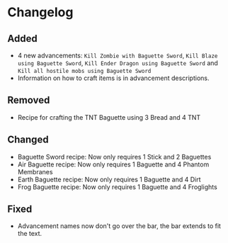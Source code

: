 # Changelog
## Added
- 4 new advancements: `Kill Zombie with Baguette Sword`, `Kill Blaze using Baguette Sword`, `Kill Ender Dragon using Baguette Sword` and `Kill all hostile mobs using Baguette Sword`
- Information on how to craft items is in advancement descriptions.
## Removed
- Recipe for crafting the TNT Baguette using 3 Bread and 4 TNT
## Changed
- Baguette Sword recipe: Now only requires 1 Stick and 2 Baguettes
- Air Baguette recipe: Now only requires 1 Baguette and 4 Phantom Membranes
- Earth Baguette recipe: Now only requires 1 Baguette and 4 Dirt
- Frog Baguette recipe: Now only requires 1 Baguette and 4 Froglights
## Fixed
- Advancement names now don't go over the bar, the bar extends to fit the text.